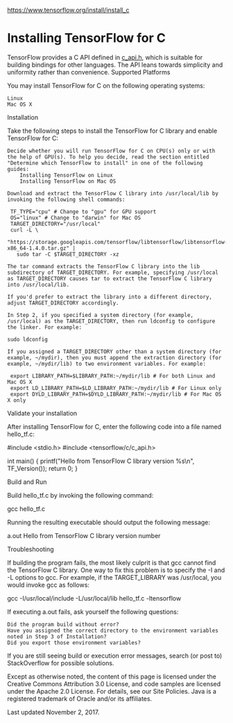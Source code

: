 https://www.tensorflow.org/install/install_c

# Installing TensorFlow for C

TensorFlow provides a C API defined in [c_api.h](https://github.com/tensorflow/tensorflow/blob/master/tensorflow/c/c_api.h), which is suitable for building bindings for other languages. The API leans towards simplicity and uniformity rather than convenience.
Supported Platforms

You may install TensorFlow for C on the following operating systems:

    Linux
    Mac OS X

Installation

Take the following steps to install the TensorFlow for C library and enable TensorFlow for C:

    Decide whether you will run TensorFlow for C on CPU(s) only or with the help of GPU(s). To help you decide, read the section entitled "Determine which TensorFlow to install" in one of the following guides:
        Installing TensorFlow on Linux
        Installing TensorFlow on Mac OS

    Download and extract the TensorFlow C library into /usr/local/lib by invoking the following shell commands:

     TF_TYPE="cpu" # Change to "gpu" for GPU support
     OS="linux" # Change to "darwin" for Mac OS
     TARGET_DIRECTORY="/usr/local"
     curl -L \
       "https://storage.googleapis.com/tensorflow/libtensorflow/libtensorflow-${TF_TYPE}-${OS}-x86_64-1.4.0.tar.gz" |
       sudo tar -C $TARGET_DIRECTORY -xz

    The tar command extracts the TensorFlow C library into the lib subdirectory of TARGET_DIRECTORY. For example, specifying /usr/local as TARGET_DIRECTORY causes tar to extract the TensorFlow C library into /usr/local/lib.

    If you'd prefer to extract the library into a different directory, adjust TARGET_DIRECTORY accordingly.

    In Step 2, if you specified a system directory (for example, /usr/local) as the TARGET_DIRECTORY, then run ldconfig to configure the linker. For example:

    sudo ldconfig

    If you assigned a TARGET_DIRECTORY other than a system directory (for example, ~/mydir), then you must append the extraction directory (for example, ~/mydir/lib) to two environment variables. For example:

     export LIBRARY_PATH=$LIBRARY_PATH:~/mydir/lib # For both Linux and Mac OS X
     export LD_LIBRARY_PATH=$LD_LIBRARY_PATH:~/mydir/lib # For Linux only
     export DYLD_LIBRARY_PATH=$DYLD_LIBRARY_PATH:~/mydir/lib # For Mac OS X only

Validate your installation

After installing TensorFlow for C, enter the following code into a file named hello_tf.c:

#include <stdio.h>
#include <tensorflow/c/c_api.h>

int main() {
  printf("Hello from TensorFlow C library version %s\n", TF_Version());
  return 0;
}

Build and Run

Build hello_tf.c by invoking the following command:

gcc hello_tf.c

Running the resulting executable should output the following message:

a.out
Hello from TensorFlow C library version number

Troubleshooting

If building the program fails, the most likely culprit is that gcc cannot find the TensorFlow C library. One way to fix this problem is to specify the -I and -L options to gcc. For example, if the TARGET_LIBRARY was /usr/local, you would invoke gcc as follows:

gcc -I/usr/local/include -L/usr/local/lib hello_tf.c -ltensorflow

If executing a.out fails, ask yourself the following questions:

    Did the program build without error?
    Have you assigned the correct directory to the environment variables noted in Step 3 of Installation?
    Did you export those environment variables?

If you are still seeing build or execution error messages, search (or post to) StackOverflow for possible solutions.

Except as otherwise noted, the content of this page is licensed under the Creative Commons Attribution 3.0 License, and code samples are licensed under the Apache 2.0 License. For details, see our Site Policies. Java is a registered trademark of Oracle and/or its affiliates.

Last updated November 2, 2017.


